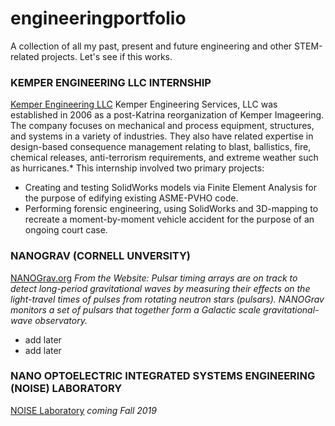 # engineeringportfolio
A collection of all my past, present and future engineering and other STEM-related projects.
Let's see if this works.

### KEMPER ENGINEERING LLC INTERNSHIP
[Kemper Engineering LLC](http://www.kempereng.com/)
Kemper Engineering Services, LLC was established in 2006 as a post-Katrina reorganization of Kemper Imageering. The company focuses on mechanical and process equipment, structures, and systems in a variety of industries. They also have related expertise in design-based consequence management relating to blast, ballistics, fire, chemical releases, anti-terrorism requirements, and extreme weather such as hurricanes.*
This internship involved two primary projects:
- Creating and testing SolidWorks models via Finite Element Analysis for the purpose of edifying existing ASME-PVHO code.
- Performing forensic engineering, using SolidWorks and 3D-mapping to recreate a moment-by-moment vehicle accident for the purpose of an ongoing court case.

### NANOGRAV (CORNELL UNVERSITY)
[NANOGrav.org](http://nanograv.org/)
*From the Website: Pulsar timing arrays are on track to detect long-period gravitational waves by measuring their effects on the light-travel times of pulses from rotating neutron stars (pulsars). NANOGrav monitors a set of pulsars that together form a Galactic scale gravitational-wave observatory.*

- add later
- add later

### NANO OPTOELECTRIC INTEGRATED SYSTEMS ENGINEERING (NOISE) LABORATORY
[NOISE Laboratory](http://labs.ece.uw.edu/amlab/)
*coming Fall 2019*
